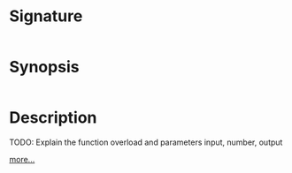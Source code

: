 # Signature
```vikid-signature
```

# Synopsis
```vikid-synopsis
```

# Description
TODO: Explain the function overload and parameters input, number, output

[more...](https://en.wikipedia.org/wiki/Bitwise_operation#OR)